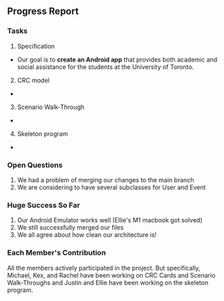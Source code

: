 ## Progress Report

### Tasks
1. Specification
- Our goal is to **create an Android app** that provides both academic and
  social assistance for the students at the University of Toronto.
2. CRC model 
- 
3. Scenario Walk-Through
- 
4. Skeleton program
- 


### Open Questions
1. We had a problem of merging our changes to the main branch
2. We are considering to have several subclasses for User and Event


### Huge Success So Far
1. Our Android Emulator works well (Ellie's M1 macbook got solved)
2. We still successfully merged our files
3. We all agree about how clean our architecture is!


### Each Member's Contribution
All the members actively participated in the project. But specifically, 
Michael, Kex, and Rachel have been working on CRC Cards and Scenario Walk-Throughs
and Justin and Ellie have been working on the skeleton program. 